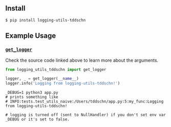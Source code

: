 ## Install
```
$ pip install logging-utils-tddschn
```

## Example Usage

### [`get_logger`](logging_utils_tddschn/utils.py)

Check the source code linked above to learn more about the arguments.

```python
from logging_utils_tddschn import get_logger

logger, _ = get_logger(__name__)
logger.info('Logging from logging-utils-tddschn!')
```

```
_DEBUG=1 python3 app.py
# prints something like
# INFO:tests.test_utils_naive:/Users/tddschn/app.py:5:my_func:Logging from logging-utils-tddschn!

# logging is turned off (sent to NullHandler) if you don't set env var _DEBUG or it's set to false.
```

